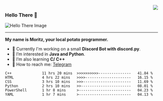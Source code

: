 <img align="right" src="https://visitor-badge.laobi.icu/badge?page_id=RealPotatoe.RealPotatoe">

### Hello There 👋

![Hello There Image](https://media.giphy.com/media/xTiIzJSKB4l7xTouE8/giphy.gif)

***

**My name is Moritz, your local potato programmer.**

* 💫 Currently I'm working on a small **Discord Bot with discord.py**.
* 🧠 I’m interested in **Java and Python**.
* 📖 I’m also learning **C/ C++**
* 💬 How to reach me: <a href="https://t.me/ThePotatoe">Telegram</a>

<!--START_SECTION:waka-->

```text
C++              11 hrs 20 mins  >>>>>>>>>>---------------   41.84 %
HTML             4 hrs 22 mins   >>>>---------------------   16.15 %
CSS              3 hrs 10 mins   >>>----------------------   11.69 %
Python           2 hrs 10 mins   >>-----------------------   08.01 %
PowerShell       1 hr 8 mins     >------------------------   04.23 %
YAML             1 hr 7 mins     >------------------------   04.13 %
```

<!--END_SECTION:waka-->
